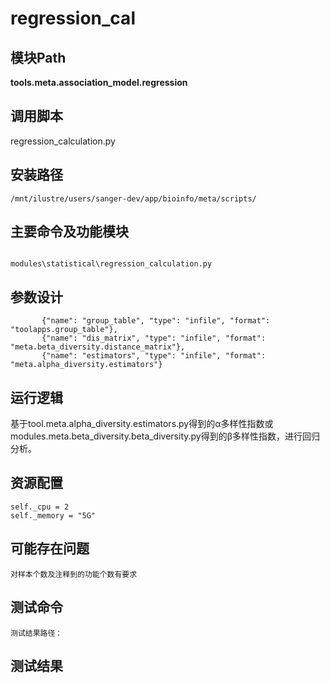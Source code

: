 regression_cal
==========================

模块Path
-----------

**tools.meta.association_model.regression**

调用脚本
-----------------------------------

regression_calculation.py

安装路径
-----------------------------------

`/mnt/ilustre/users/sanger-dev/app/bioinfo/meta/scripts/`

主要命令及功能模块
-----------------------------------

```

modules\statistical\regression_calculation.py

```

参数设计
-----------------------------------

```
       {"name": "group_table", "type": "infile", "format": "toolapps.group_table"},
       {"name": "dis_matrix", "type": "infile", "format": "meta.beta_diversity.distance_matrix"},
       {"name": "estimators", "type": "infile", "format": "meta.alpha_diversity.estimators"}
```

运行逻辑
-----------------------------------

基于tool.meta.alpha_diversity.estimators.py得到的α多样性指数或modules.meta.beta_diversity.beta_diversity.py得到的β多样性指数，进行回归分析。

资源配置
-----------------------------------

```
self._cpu = 2
self._memory = "5G"

```

可能存在问题
-----------------------------------
```
对样本个数及注释到的功能个数有要求
```

测试命令
-----------------------------------
```
测试结果路径：
```


测试结果
-----------------------------------